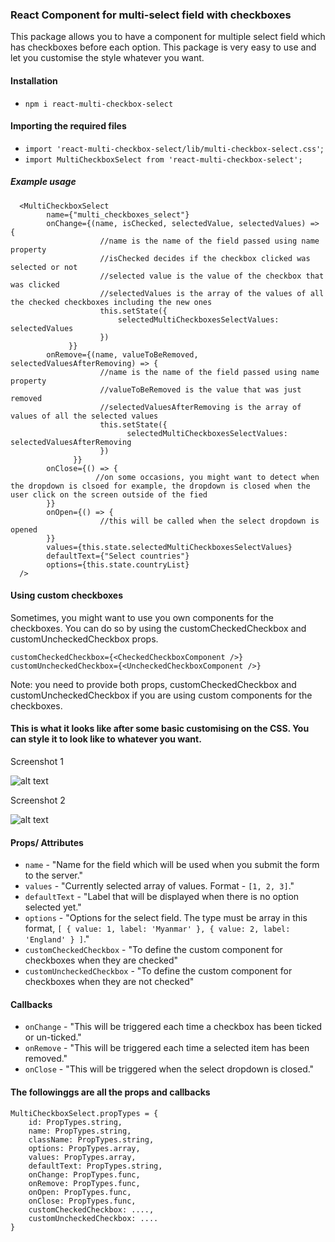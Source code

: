 ### React Component for multi-select field with checkboxes

This package allows you to have a component for multiple select field which has checkboxes before each option. This package is very easy to use and let you customise the style whatever you want.

#### Installation
- `npm i react-multi-checkbox-select`

#### Importing the required files
- `import 'react-multi-checkbox-select/lib/multi-checkbox-select.css'`;
- `import MultiCheckboxSelect from 'react-multi-checkbox-select';`

##### Example usage

      <MultiCheckboxSelect
            name={"multi_checkboxes_select"}
            onChange={(name, isChecked, selectedValue, selectedValues) => {     
                        //name is the name of the field passed using name property
                        //isChecked decides if the checkbox clicked was selected or not
                        //selected value is the value of the checkbox that was clicked
                        //selectedValues is the array of the values of all the checked checkboxes including the new ones
                        this.setState({
                            selectedMultiCheckboxesSelectValues: selectedValues
                        })
                 }}
            onRemove={(name, valueToBeRemoved, selectedValuesAfterRemoving) => {
                        //name is the name of the field passed using name property
                        //valueToBeRemoved is the value that was just removed
                        //selectedValuesAfterRemoving is the array of values of all the selected values
                        this.setState({
                              selectedMultiCheckboxesSelectValues: selectedValuesAfterRemoving
                        })
                  }}
            onClose={() => {
                       //on some occasions, you might want to detect when the dropdown is clsoed for example, the dropdown is closed when the user click on the screen outside of the fied
            }}
            onOpen={() => {
                        //this will be called when the select dropdown is opened
            }}
            values={this.state.selectedMultiCheckboxesSelectValues}
            defaultText={"Select countries"}
            options={this.state.countryList}
      />
      
#### Using custom checkboxes

Sometimes, you might want to  use you own components for the checkboxes. You can do so by using the customCheckedCheckbox and customUncheckedCheckbox props.

    customCheckedCheckbox={<CheckedCheckboxComponent />}
    customUncheckedCheckbox={<UncheckedCheckboxComponent />}
    
Note: you need to provide both props, customCheckedCheckbox and customUncheckedCheckbox if you are using custom components for the checkboxes.


      
#### This is what it looks like after some basic customising on the CSS. You can style it to look like to whatever you want.
Screenshot 1

![alt text](https://i.ibb.co/xMP23gD/select-1.jpg)

Screenshot 2

![alt text](https://i.ibb.co/59X6ZSc/select-2.jpg)    
      
#### Props/ Attributes

- `name` - "Name for the field which will be used when you submit the form to the server."
- `values` - "Currently selected array of values. Format - `[1, 2, 3]`."
- `defaultText` - "Label that will be displayed when there is no option selected yet."
- `options` - "Options for the select field. The type must be array in this format, `[ { value: 1, label: 'Myanmar' }, { value: 2, label: 'England' } ]`."
- `customCheckedCheckbox` - "To define the custom component for checkboxes when they are checked"
- `customUncheckedCheckbox` - "To define the custom component for checkboxes when they are not checked"


#### Callbacks
- `onChange` - "This will be triggered each time a checkbox has been ticked or un-ticked."
- `onRemove` - "This will be triggered each time a selected item has been removed."
- `onClose` - "This will be triggered when the select dropdown is closed."

#### The followinggs are all the props and callbacks

    MultiCheckboxSelect.propTypes = {
        id: PropTypes.string,
        name: PropTypes.string,
        className: PropTypes.string,
        options: PropTypes.array,
        values: PropTypes.array,
        defaultText: PropTypes.string,
        onChange: PropTypes.func,
        onRemove: PropTypes.func,
        onOpen: PropTypes.func,
        onClose: PropTypes.func,
        customCheckedCheckbox: ....,
        customUncheckedCheckbox: ....
    }
